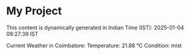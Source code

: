 # My Project

This content is dynamically generated in Indian Time (IST): 2025-01-04 09:27:39 IST


Current Weather in Coimbatore:
Temperature: 21.88 °C
Condition: mist
